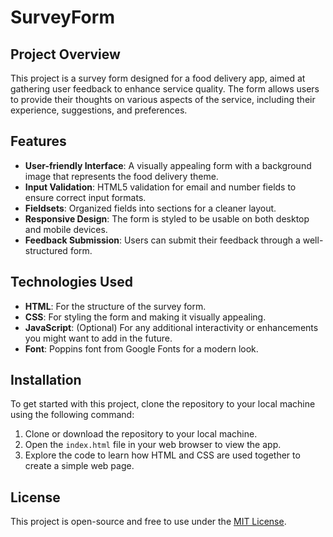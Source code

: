 # SurveyForm
## Project Overview
This project is a survey form designed for a food delivery app, aimed at gathering user feedback to enhance service quality. The form allows users to provide their thoughts on various aspects of the service, including their experience, suggestions, and preferences.

## Features
- **User-friendly Interface**: A visually appealing form with a background image that represents the food delivery theme.
- **Input Validation**: HTML5 validation for email and number fields to ensure correct input formats.
- **Fieldsets**: Organized fields into sections for a cleaner layout.
- **Responsive Design**: The form is styled to be usable on both desktop and mobile devices.
- **Feedback Submission**: Users can submit their feedback through a well-structured form.

## Technologies Used
- **HTML**: For the structure of the survey form.
- **CSS**: For styling the form and making it visually appealing.
- **JavaScript**: (Optional) For any additional interactivity or enhancements you might want to add in the future.
- **Font**: Poppins font from Google Fonts for a modern look.

## Installation
To get started with this project, clone the repository to your local machine using the following command:
1. Clone or download the repository to your local machine.
2. Open the `index.html` file in your web browser to view the app.
3. Explore the code to learn how HTML and CSS are used together to create a simple web page.

## License
This project is open-source and free to use under the [MIT License](LICENSE).
